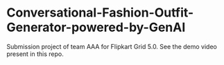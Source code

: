 # Conversational-Fashion-Outfit-Generator-powered-by-GenAI

Submission project of team AAA for Flipkart Grid 5.0. See the demo video present in this repo.
